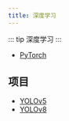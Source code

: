 ```yaml
---
title: 深度学习
---
```


::: tip
深度学习
:::

- [PyTorch](https://pytorch.org/)
## 项目
- [YOLOv5](https://github.com/ultralytics/yolov5)
- [YOLOv8](https://github.com/ultralytics/ultralytics)